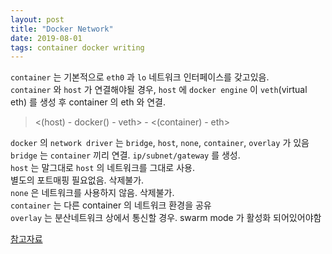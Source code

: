 ```yaml
---
layout: post
title: "Docker Network"
date: 2019-08-01
tags: container docker writing
---
```


`container` 는 기본적으로 `eth0` 과 `lo` 네트워크 인터페이스를 갖고있음.  
`container` 와 `host` 가 연결해야될 경우, `host` 에 `docker engine` 이 `veth`(virtual eth) 를 생성 후 container 의 eth 와 연결.  
> <(host) - docker() - veth> - <(container) - eth>

`docker` 의 `network driver` 는 `bridge`, `host`, `none`, `container`, `overlay` 가 있음  
`bridge` 는 `container` 끼리 연결. `ip/subnet/gateway` 를 생성.  
`host` 는 말그대로 `host` 의 네트워크를 그대로 사용.  
별도의 포트매핑 필요없음. 삭제불가.  
`none` 은 네트워크를 사용하지 않음. 삭제불가.  
`container` 는 다른 container 의 네트워크 환경을 공유  
`overlay` 는 분산네트워크 상에서 통신할 경우. swarm mode 가 활성화 되어있어야함  

[참고자료](https://jungwoon.github.io/docker/2019/01/13/Docker-4/)
